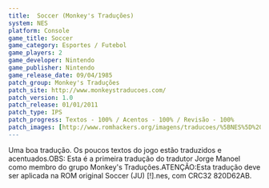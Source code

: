 ```yaml
---
title:  Soccer (Monkey's Traduções)
system: NES
platform: Console
game_title: Soccer
game_category: Esportes / Futebol
game_players: 2
game_developer: Nintendo
game_publisher: Nintendo
game_release_date: 09/04/1985
patch_group: Monkey's Traduções
patch_site: http://www.monkeystraducoes.com/
patch_version: 1.0
patch_release: 01/01/2011
patch_type: IPS
patch_progress: Textos - 100% / Acentos - 100% / Revisão - 100%
patch_images: [http://www.romhackers.org/imagens/traducoes/%5BNES%5D%20Soccer%20-%20Monkey's%20Tradu%C3%A7%C3%B5es%20-%201.png,http://www.romhackers.org/imagens/traducoes/%5BNES%5D%20Soccer%20-%20Monkey's%20Tradu%C3%A7%C3%B5es%20-%202.png,http://www.romhackers.org/imagens/traducoes/%5BNES%5D%20Soccer%20-%20Monkey's%20Tradu%C3%A7%C3%B5es%20-%203.png]
---
```

Uma boa tradução. Os poucos textos do jogo estão traduzidos e acentuados.OBS: Esta é a primeira tradução do tradutor Jorge Manoel como membro do grupo Monkey's Traduções.ATENÇÃO:Esta tradução deve ser aplicada na ROM original Soccer (JU) [!].nes, com CRC32 820D62AB.